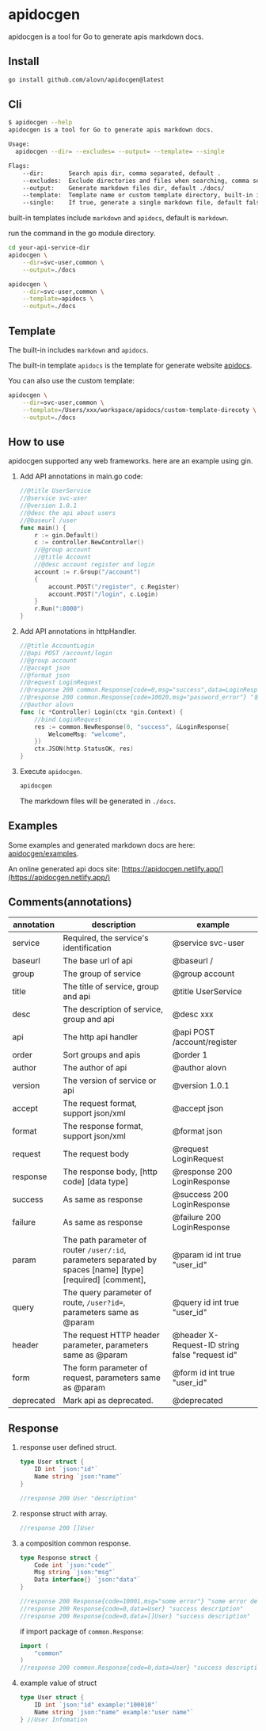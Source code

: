 # apidocgen

apidocgen is a tool for Go to generate apis markdown docs.

## Install

```bash
go install github.com/alovn/apidocgen@latest
```

## Cli

```bash
$ apidocgen --help
apidocgen is a tool for Go to generate apis markdown docs.

Usage:
  apidocgen --dir= --excludes= --output= --template= --single

Flags:
    --dir:       Search apis dir, comma separated, default .
    --excludes:  Exclude directories and files when searching, comma separated
    --output:    Generate markdown files dir, default ./docs/
    --template:  Template name or custom template directory, built-in includes markdown and apidocs, default markdown.
    --single:    If true, generate a single markdown file, default false
```

built-in templates include `markdown` and `apidocs`, default is `markdown`.

run the command in the go module directory.

```bash
cd your-api-service-dir
apidocgen \
    --dir=svc-user,common \
    --output=./docs

apidocgen \
    --dir=svc-user,common \
    --template=apidocs \
    --output=./docs
```

## Template

The built-in includes `markdown` and `apidocs`.

The built-in template `apidocs` is the template for generate website [apidocs](git@github.com:alovn/apidocs.git).

You can also use the custom template:

```bash
apidocgen \
    --dir=svc-user,common \
    --template=/Users/xxx/workspace/apidocs/custom-template-direcoty \
    --output=./docs
```

## How to use

apidocgen supported any web frameworks. here are an example using gin.

1. Add API annotations in main.go code:

    ```go
    //@title UserService
    //@service svc-user
    //@version 1.0.1
    //@desc the api about users
    //@baseurl /user
    func main() {
        r := gin.Default()
        c := controller.NewController()
        //@group account
        //@title Account
        //@desc account register and login
        account := r.Group("/account")
        {
            account.POST("/register", c.Register)
            account.POST("/login", c.Login)
        }
        r.Run(":8000")
    }
    ```

2. Add API annotations in httpHandler.

    ```go
    //@title AccountLogin
    //@api POST /account/login
    //@group account
    //@accept json
    //@format json
    //@request LoginRequest
    //@response 200 common.Response{code=0,msg="success",data=LoginResponse} "登录成功返回数据"
    //@response 200 common.Response{code=10020,msg="password_error"} "密码错误"
    //@author alovn
    func (c *Controller) Login(ctx *gin.Context) {
        //bind LoginRequest
        res := common.NewResponse(0, "success", &LoginResponse{
            WelcomeMsg: "welcome",
        })
        ctx.JSON(http.StatusOK, res)
    }
    ```

3. Execute `apidocgen`.

    ```bash
    apidocgen
    ```

    The markdown files will be generated in `./docs`.

## Examples

Some examples and generated markdown docs are here: [apidocgen/examples](https://github.com/alovn/apidocgen/tree/main/examples).

An online generated api docs site: [https://apidocgen.netlify.app/](https://apidocgen.netlify.app/)

## Comments(annotations)

annotation|description|example
--|--|--
service|Required, the service's identification|@service svc-user
baseurl|The base url of api|@baseurl /
group|The group of service|@group account
title|The title of service, group and api|@title UserService
desc|The description of service, group and api|@desc xxx
api|The http api handler|@api POST /account/register
order|Sort groups and apis|@order 1
author|The author of api|@author alovn
version|The version of service or api|@version 1.0.1
accept|The request format, support json/xml|@accept json
format|The response format, support json/xml|@format json
request|The request body|@request LoginRequest
response|The response body, [http code] [data type]|@response 200 LoginResponse
success|As same as response|@success 200 LoginResponse
failure|As same as response|@failure 200 LoginResponse
param|The path parameter of router `/user/:id`, parameters separated by spaces [name] [type] [required] [comment],|@param id int true "user_id"
query|The query parameter of route, `/user?id=`, parameters same as @param|@query id int true "user_id"
header|The request HTTP header parameter, parameters same as @param|@header X-Request-ID string false "request id"
form|The form parameter of request, parameters same as @param|@form id int true "user_id"
deprecated|Mark api as deprecated.|@deprecated

## Response

1. response user defined struct.

    ```go
    type User struct {
        ID int `json:"id"`
        Name string `json:"name"`
    }

    //response 200 User "description"
    ```

2. response struct with array.

    ```go
    //response 200 []User
    ```

3. a composition common response.

    ```go
    type Response struct {
        Code int `json:"code"`
        Msg string `json:"msg"`
        Data interface{} `json:"data"`
    }

    //response 200 Response{code=10001,msg="some error"} "some error description"
    //response 200 Response{code=0,data=User} "success description"
    //response 200 Response{code=0,data=[]User} "success description"
    ```

    if import package of `common.Response`:

    ```go
    import (
        "common"
    )
    //response 200 common.Response{code=0,data=User} "success description"
    ```

4. example value of struct

    ```go
    type User struct {
        ID int `json:"id" example:"100010"`
        Name string `json:"name" example:"user name"`
    } //User Infomation
    ```
